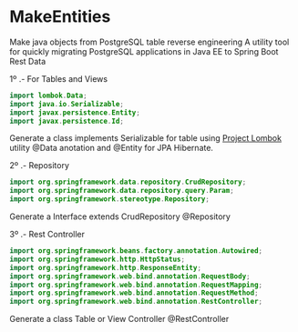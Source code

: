 # MakeEntities
Make java objects from PostgreSQL table reverse engineering
A utility tool for quickly migrating PostgreSQL applications in Java EE to Spring Boot Rest Data

1º .- For Tables and Views
```java
import lombok.Data;
import java.io.Serializable;
import javax.persistence.Entity;
import javax.persistence.Id;
```
Generate a class implements Serializable for table using [Project Lombok](https://projectlombok.org/) utility @Data anotation and @Entity for JPA Hibernate.

2º .- Repository
```java
import org.springframework.data.repository.CrudRepository;
import org.springframework.data.repository.query.Param;
import org.springframework.stereotype.Repository;
```
Generate a Interface extends CrudRepository @Repository

3º .- Rest Controller
```java
import org.springframework.beans.factory.annotation.Autowired;
import org.springframework.http.HttpStatus;
import org.springframework.http.ResponseEntity;
import org.springframework.web.bind.annotation.RequestBody;
import org.springframework.web.bind.annotation.RequestMapping;
import org.springframework.web.bind.annotation.RequestMethod;
import org.springframework.web.bind.annotation.RestController;
```
Generate a class Table or View Controller @RestController
